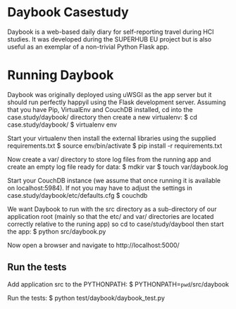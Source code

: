 Daybook Casestudy
=================

Daybook is a web-based daily diary for self-reporting travel during HCI studies. It was developed during the SUPERHUB EU project but is also useful as an exemplar of a non-trivial Python Flask app.

Running Daybook
===============

Daybook was originally deployed using uWSGI as the app server but it should run perfectly happyil using the Flask development server. Assuming that you have Pip, VirtualEnv and CouchDB installed, cd into the case.study/daybook/ directory then create a new virtualenv:
    $ cd case.study/daybook/
    $ virtualenv env

Start your virtualenv then install the external libraries using the supplied requirements.txt
    $ source env/bin/activate
    $ pip install -r requirements.txt

Now create a var/ directory to store log files from the running app and create an empty log file ready for data:
    $ mdkir var
    $ touch var/daybook.log

Start your CouchDB instance (we assume that once running it is available on localhost:5984). If not you may have to adjust the settings in case.study/daybook/etc/defaults.cfg
    $ couchdb

We want Daybook to run with the src directory as a sub-directory of our application root (mainly so that the etc/ and var/ directories are located correctly relative to the runing app) so cd to case/study/daybool then start the app:
    $ python src/daybook.py

Now open a browser and navigate to http://localhost:5000/

Run the tests
-------------

Add application src to the PYTHONPATH:
    $ PYTHONPATH=`pwd`/src/daybook

Run the tests:
    $ python test/daybook/daybook_test.py
